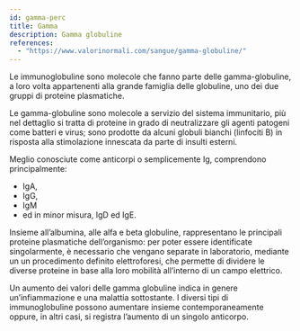 ```yaml
---
id: gamma-perc
title: Gamma
description: Gamma globuline
references:
  - "https://www.valorinormali.com/sangue/gamma-globuline/"
---
```


Le immunoglobuline sono molecole che fanno parte delle gamma-globuline, a loro volta appartenenti alla grande famiglia delle globuline, uno dei due gruppi di proteine plasmatiche.

Le gamma-globuline sono molecole a servizio del sistema immunitario, più nel dettaglio si tratta di proteine in grado di neutralizzare gli agenti patogeni come batteri e virus; sono prodotte da alcuni globuli bianchi (linfociti B) in risposta alla stimolazione innescata da parte di insulti esterni.

Meglio conosciute come anticorpi o semplicemente Ig, comprendono principalmente:

- IgA,
- IgG,
- IgM
- ed in minor misura, IgD ed IgE.

Insieme all’albumina, alle alfa e beta globuline, rappresentano le principali proteine plasmatiche dell’organismo: per poter essere identificate singolarmente, è necessario che vengano separate in laboratorio, mediante un un procedimento definito elettroforesi, che permette di dividere le diverse proteine in base alla loro mobilità all’interno di un campo elettrico.

Un aumento dei valori delle gamma globuline indica in genere un’infiammazione e una malattia sottostante. I diversi tipi di immunoglobuline possono aumentare insieme contemporaneamente oppure, in altri casi, si registra l’aumento di un singolo anticorpo.
